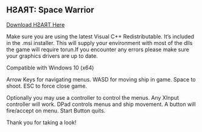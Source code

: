 ## HƧAЯT: Space Warrior
<a href="https://github.com/taskun56/ADV_Games_HSART/raw/master/HSART_Space_Warrior.msi">Download HƧAЯT Here</a>

Make sure you are using the latest Visual C++ Redistributable. It’s included in the .msi installer. This will supply your environment with most of the dlls the game will require torun.If you encounter any errors please make sure your graphics drivers are up to date.

Compatible with Windows 10 (x64)

Arrow Keys for navigating menus. 
WASD for moving ship in game.
Space to shoot.
ESC to force close game. 

Optionally you may use a controller to control the menus. Any XInput controller will work. DPad controls menus and ship movement. A button will fire/accept on menu.
Start Button quits.



Thank you for taking a look!
